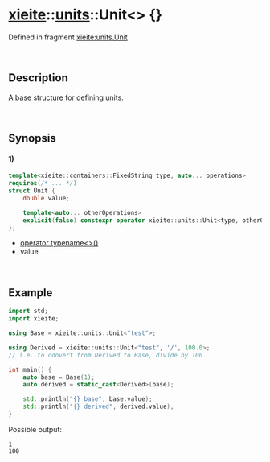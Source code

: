 # [xieite](../../xieite.md)\:\:[units](../../units.md)\:\:Unit\<\> \{\}
Defined in fragment [xieite:units.Unit](../../../src/units/unit.cpp)

&nbsp;

## Description
A base structure for defining units.

&nbsp;

## Synopsis
#### 1)
```cpp
template<xieite::containers::FixedString type, auto... operations>
requires(/* ... */)
struct Unit {
    double value;

    template<auto... otherOperations>
    explicit(false) constexpr operator xieite::units::Unit<type, otherOperations...>() const noexcept;
};
```
- [operator typename\<\>\(\)](./structures/unit/1/operators/cast.md)
- value

&nbsp;

## Example
```cpp
import std;
import xieite;

using Base = xieite::units::Unit<"test">;

using Derived = xieite::units::Unit<"test", '/', 100.0>;
// i.e. to convert from Derived to Base, divide by 100

int main() {
    auto base = Base(1);
    auto derived = static_cast<Derived>(base);

    std::println("{} base", base.value);
    std::println("{} derived", derived.value);
}
```
Possible output:
```
1
100
```
